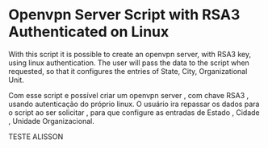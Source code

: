 # Openvpn Server Script with RSA3 Authenticated on Linux 


With this script it is possible to create an openvpn server, with RSA3 key, using linux authentication.
The user will pass the data to the script when requested, so that it configures the entries of State, City, Organizational Unit. 

Com esse script e possível criar  um openvpn server , com chave RSA3 , usando autenticação do próprio linux.
O usuário ira repassar os dados para o script ao ser solicitar , para que configure as entradas de Estado , Cidade , Unidade Organizacional.

TESTE ALISSON